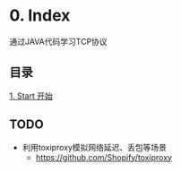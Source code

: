 # 0. Index

通过JAVA代码学习TCP协议

## 目录 
[1. Start 开始](1.%20Start.md)

## TODO
- 利用toxiproxy模拟网络延迟、丢包等场景
   - https://github.com/Shopify/toxiproxy
